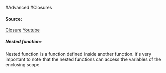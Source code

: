 #Advanced #Closures

#### Source:
[Closure](https://www.learnpython.org/en/Closures)
[Youtube](https://www.youtube.com/watch?v=1ZN90qk80l0)

##### Nested function:
 Nested function is a function defined inside another function. it's very important to note that the nested functions can access the variables of the enclosing scope.

